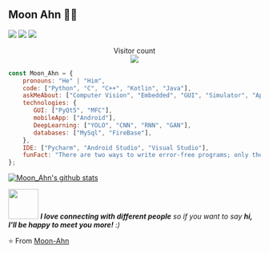 ## Moon Ahn 👨‍🚀
[![](https://img.shields.io/badge/Gmail-munantoyou%40gmail.com-white)](https://mail.google.com/mail/u/0/?tab=km#inbox)
[![](https://img.shields.io/badge/Blog-Moon_ahn-orange)](https://moon-ahn.tistory.com/)
[![](https://img.shields.io/badge/KakaoTalk-kicest-yellow)]()

<p align="center"> 
  Visitor count<br>
  <img src="https://profile-counter.glitch.me/Moon-ahn/count.svg" />
</p>



```javascript
const Moon_Ahn = {
    pronouns: "He" | "Him",
    code: ["Python", "C", "C++", "Kotlin", "Java"],
    askMeAbout: ["Computer Vision", "Embedded", "GUI", "Simulator", "App dev"],
    technologies: {
       GUI: ["PyQt5", "MFC"],
       mobileApp: ["Android"],
       DeepLearning: ["YOLO", "CNN", "RNN", "GAN"],
       databases: ["MySql", "FireBase"],
    },
    IDE: ["Pycharm", "Android Studio", "Visual Studio"],
    funFact: "There are two ways to write error-free programs; only the third one works"
};
```
[![Moon_Ahn's github stats](https://github-readme-stats.vercel.app/api?username=Moon-Ahn&show_icons=true&theme=merko&hide=["contribs","issues"])](https://github.com/Moon-Ahn)

<img src="https://media.giphy.com/media/LnQjpWaON8nhr21vNW/giphy.gif" width="60"> <em><b>I love connecting with different people</b> so if you want to say <b>hi, I'll be happy to meet you more!</b> :)</em>

⭐️ From [Moon-Ahn](https://github.com/Moon-Ahn)
